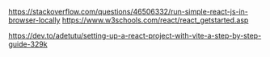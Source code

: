 https://stackoverflow.com/questions/46506332/run-simple-react-js-in-browser-locally
https://www.w3schools.com/react/react_getstarted.asp

https://dev.to/adetutu/setting-up-a-react-project-with-vite-a-step-by-step-guide-329k